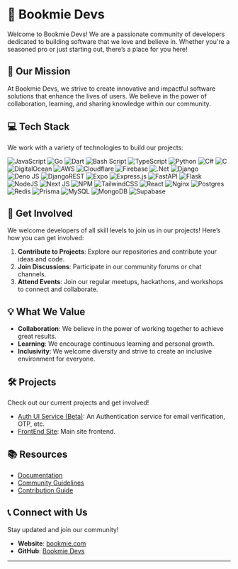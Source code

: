 # 🌟 Bookmie Devs

Welcome to Bookmie Devs! We are a passionate community of developers dedicated to building software that we love and believe in. Whether you're a seasoned pro or just starting out, there’s a place for you here!

## 🚀 Our Mission

At Bookmie Devs, we strive to create innovative and impactful software solutions that enhance the lives of users. We believe in the power of collaboration, learning, and sharing knowledge within our community.

## 💻 Tech Stack

We work with a variety of technologies to build our projects:

![JavaScript](https://img.shields.io/badge/javascript-%23323330.svg?style=for-the-badge&logo=javascript&logoColor=%23F7DF1E) ![Go](https://img.shields.io/badge/go-%2300ADD8.svg?style=for-the-badge&logo=go&logoColor=white) ![Dart](https://img.shields.io/badge/dart-%230175C2.svg?style=for-the-badge&logo=dart&logoColor=white) ![Bash Script](https://img.shields.io/badge/bash_script-%23121011.svg?style=for-the-badge&logo=gnu-bash&logoColor=white) ![TypeScript](https://img.shields.io/badge/typescript-%23007ACC.svg?style=for-the-badge&logo=typescript&logoColor=white) ![Python](https://img.shields.io/badge/python-3670A0?style=for-the-badge&logo=python&logoColor=ffdd54) ![C#](https://img.shields.io/badge/c%23-%23239120.svg?style=for-the-badge&logo=csharp&logoColor=white) ![C](https://img.shields.io/badge/c-%2300599C.svg?style=for-the-badge&logo=c&logoColor=white) ![DigitalOcean](https://img.shields.io/badge/DigitalOcean-%230167ff.svg?style=for-the-badge&logo=digitalOcean&logoColor=white) ![AWS](https://img.shields.io/badge/AWS-%23FF9900.svg?style=for-the-badge&logo=amazon-aws&logoColor=white) ![Cloudflare](https://img.shields.io/badge/Cloudflare-F38020?style=for-the-badge&logo=Cloudflare&logoColor=white) ![Firebase](https://img.shields.io/badge/firebase-%23039BE5.svg?style=for-the-badge&logo=firebase) ![.Net](https://img.shields.io/badge/.NET-5C2D91?style=for-the-badge&logo=.net&logoColor=white) ![Django](https://img.shields.io/badge/django-%23092E20.svg?style=for-the-badge&logo=django&logoColor=white) ![Deno JS](https://img.shields.io/badge/deno%20js-000000?style=for-the-badge&logo=deno&logoColor=white) ![DjangoREST](https://img.shields.io/badge/DJANGO-REST-ff1709?style=for-the-badge&logo=django&logoColor=white&color=ff1709&labelColor=gray) ![Expo](https://img.shields.io/badge/expo-1C1E24?style=for-the-badge&logo=expo&logoColor=#D04A37) ![Express.js](https://img.shields.io/badge/express.js-%23404d59.svg?style=for-the-badge&logo=express&logoColor=%2361DAFB) ![FastAPI](https://img.shields.io/badge/FastAPI-005571?style=for-the-badge&logo=fastapi) ![Flask](https://img.shields.io/badge/flask-%23000.svg?style=for-the-badge&logo=flask&logoColor=white) ![NodeJS](https://img.shields.io/badge/node.js-6DA55F?style=for-the-badge&logo=node.js&logoColor=white) ![Next JS](https://img.shields.io/badge/Next-black?style=for-the-badge&logo=next.js&logoColor=white) ![NPM](https://img.shields.io/badge/NPM-%23CB3837.svg?style=for-the-badge&logo=npm&logoColor=white) ![TailwindCSS](https://img.shields.io/badge/tailwindcss-%2338B2AC.svg?style=for-the-badge&logo=tailwind-css&logoColor=white) ![React](https://img.shields.io/badge/react-%2320232a.svg?style=for-the-badge&logo=react&logoColor=%2361DAFB) ![Nginx](https://img.shields.io/badge/nginx-%23009639.svg?style=for-the-badge&logo=nginx&logoColor=white) ![Postgres](https://img.shields.io/badge/postgres-%23316192.svg?style=for-the-badge&logo=postgresql&logoColor=white) ![Redis](https://img.shields.io/badge/redis-%23DD0031.svg?style=for-the-badge&logo=redis&logoColor=white) ![Prisma](https://img.shields.io/badge/Prisma-3982CE?style=for-the-badge&logo=Prisma&logoColor=white) ![MySQL](https://img.shields.io/badge/mysql-4479A1.svg?style=for-the-badge&logo=mysql&logoColor=white) ![MongoDB](https://img.shields.io/badge/MongoDB-%234ea94b.svg?style=for-the-badge&logo=mongodb&logoColor=white) ![Supabase](https://img.shields.io/badge/Supabase-3ECF8E?style=for-the-badge&logo=supabase&logoColor=white)
## 🤝 Get Involved

We welcome developers of all skill levels to join us in our projects! Here’s how you can get involved:

1. **Contribute to Projects**: Explore our repositories and contribute your ideas and code.
2. **Join Discussions**: Participate in our community forums or chat channels.
3. **Attend Events**: Join our regular meetups, hackathons, and workshops to connect and collaborate.

## 💡 What We Value

- **Collaboration**: We believe in the power of working together to achieve great results.
- **Learning**: We encourage continuous learning and personal growth.
- **Inclusivity**: We welcome diversity and strive to create an inclusive environment for everyone.

## 🛠️ Projects

Check out our current projects and get involved!

- [Auth UI Service (Beta)](authui.bookmie.com): An Authentication service for email verification, OTP, etc.
- [FrontEnd Site](bookmie.com): Main site frontend.

## 📚 Resources

- [Documentation](link-to-docs)
- [Community Guidelines](link-to-guidelines)
- [Contribution Guide](link-to-contribution-guide)

## 📞 Connect with Us

Stay updated and join our community!

- **Website**: [bookmie.com](https://bookmie.com)
- **GitHub**: [Bookmie Devs](https://github.com/Bookmie-Devs/)

---

